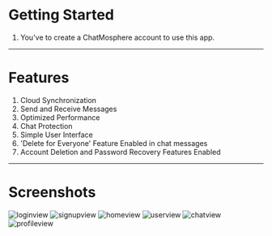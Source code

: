 # Getting Started

1) You've to create a ChatMosphere account to use this app.
----------------------------------------------------------------------------------------------------------------------

# Features

1) Cloud Synchronization
2) Send and Receive Messages
3) Optimized Performance
4) Chat Protection
5) Simple User Interface
6) 'Delete for Everyone' Feature Enabled in chat messages
7) Account Deletion and Password Recovery Features Enabled

----------------------------------------------------------------------------------------------------------------------

# Screenshots

![loginview](https://github.com/user-attachments/assets/f1bef8b7-c3d1-4098-addc-6b405e71054d)
![signupview](https://github.com/user-attachments/assets/6b5b0811-90c8-4667-9bcd-608e5592a2ab)
![homeview](https://github.com/user-attachments/assets/aed1f4f7-f4ce-4106-90a4-90e68af5f030)
![userview](https://github.com/user-attachments/assets/89c44bc4-0e3b-48da-8b93-9dc650b1722a)
![chatview](https://github.com/user-attachments/assets/220b3488-e697-45e3-a5f9-f878fcb48eca)
![profileview](https://github.com/user-attachments/assets/3d981163-c96e-45e1-88c7-7a987b029825)
